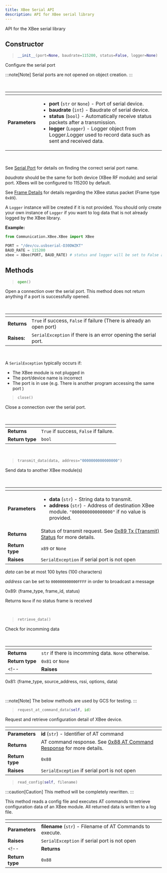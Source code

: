 ```yaml
---
title: XBee Serial API
description: API for XBee serial library
---
```

API for the XBee serial library
## Constructor


> ```py
> __init__(port=None, baudrate=115200, status=False, logger=None)
>```

Configure the serial port

:::note[Note]
Serial ports are not opened on object creation.
:::

<br>

| <!-- --> | <!-- --> |
| - | - |
| **Parameters** | <ul><li>**port** (`str` or `None`) - Port of serial device.</li><li>**baudrate** (`int`) - Baudrate of serial device.</li><li>**status** (`bool`) - Automatically receive status packets after a transmission.</li><li>**logger** (`Logger`) - Logger object from Logger.Logger used to record data such as sent and received data.</li></ul> |

<br>

See [Serial Port][serial_port] for details on finding the correct serial port name.

*baudrate* should be the same for both device (XBee RF module) and serial port. XBees will be configured to 115200 by default.

See [Frame Details][transmit_status] for details regarding the XBee status packet (Frame type `0x89`).

A `Logger` instance will be created if it is not provided. You should only create your own instance of `Logger` if you want to log data that is not already logged by the XBee library.

**Example:**

```py
from Communication.XBee.XBee import XBee

PORT = "/dev/cu.usbserial-D30DWZKT"
BAUD_RATE = 115200
xbee = XBee(PORT, BAUD_RATE) # status and logger will be set to False and None respectively
```

## Methods

> ```py
> open()
>```
Open a connection over the serial port. This method does not return anything if a port is successfully opened.

<br>

| <!-- --> | <!-- --> |
| - | - |
| **Returns** | `True` if success, `False` if failure (There is already an open port) |
| **Raises:** | `SerialException` if there is an error opening the serial port. |

<br>

A `SerialException` typically occurs if:
* The XBee module is not plugged in
* The port/device name is incorrect
* The port is in use (e.g. There is another program accessing the same port )

> ```py
> close()
> ```

Close a connection over the serial port.

<br>

| <!-- --> | <!-- --> |
| - | - |
| **Returns** | `True` if success, `False` if failure. |
| **Return type** | `bool` | 

<br>

> ```py
> transmit_data(data, address="0000000000000000")
> ```

Send data to another XBee module(s)

<br>

| <!-- --> | <!-- --> |
| - | - |
| **Parameters** | <ul><li>**data** (`str`) -  String data to transmit.</li><li>**address** (`str`) - Address of destination XBee module. `"0000000000000000"` if no value is provided.</li></ul> |
| **Returns** | Status of transmit request. See [0x89 Tx (Transmit) Status][transmit_status] for more details. |
| **Return type** | `x89` or `None` |
| **Raises** | `SerialException` if serial port is not open | 

*data* can be at most 100 bytes (100 characters)

*address* can be set to `000000000000FFFF` in order to broadcast a message

0x89: (frame_type, frame_id, status)

Returns `None` if no status frame is received

<br>

> ```py
> retrieve_data()
> ```


Check for incomming data

<br>

| <!-- --> | <!-- --> |
| - | - |
| **Returns** | `str` if there is incomming data. `None` otherwise.
| **Return type** | `0x81` or `None`
<!-- | **Raises** | `SerialException` if serial port is not open |  -->

0x81: (frame_type, source_address, rssi, options, data)

<br>

:::note[Note]
The below methods are used by GCS for testing.
:::



> ```py
> request_at_command_data(self, id)
> ```

Request and retrieve configuration detail of XBee device.

| <!-- --> | <!-- --> |
| - | - |
| **Parameters** | **id** (`str`) - Identifier of AT command |
| **Returns** | AT command response. See [0x88 AT Command Response][at_command_response] for more details. |
| **Return type** | `0x88`|
| **Raises** | `SerialException` if serial port is not open | 


<!-- Links -->
[serial_port]: ./serial_port.md
[frame_details]: ./frame_details.md
[transmit_status]: ./frame_details.md#xbee-transmit-statusapi-mode---frame-type-89
[at_command_response]: ./frame_details.md#0x88---at-command-response

> ```py
> read_config(self, filename)
> ```

:::caution[Caution]
This method will be completely rewritten.
:::

This method reads a config file and executes AT commands to retrieve configuration data of an XBee module. All returned data is written to a log file.

| <!-- --> | <!-- --> |
| - | - |
| **Parameters** | **filename** (`str`) - Filename of AT Commands to execute.
| **Raises** | `SerialException` if serial port is not open | 
<!-- | **Returns** | AT command response. See [0x88 AT Command Response][at_command_response] for more details. |
| **Return type** | `0x88`| -->